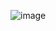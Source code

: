 ![image](https://user-images.githubusercontent.com/36649115/42257528-c9e22352-7f0b-11e8-8a82-e9621d4d910f.png)
